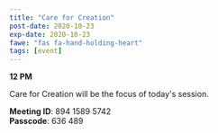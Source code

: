 ```yaml
---
title: "Care for Creation"
post-date: 2020-10-23
exp-date: 2020-10-23
fawe: "fas fa-hand-holding-heart"
tags: [event]
---
```

**12 PM**

Care for Creation will be the focus of today's session.

<p class="text-danger"><b>Meeting ID</b>: 894 1589 5742
<br>
<b>Passcode</b>: 636 489
</p>